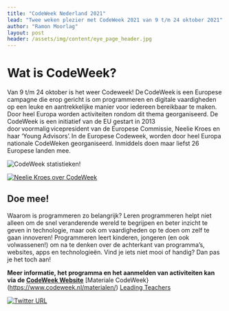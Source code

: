 ```yaml
---
title: "CodeWeek Nederland 2021"
lead: "Twee weken plezier met CodeWeek 2021 van 9 t/m 24 oktober 2021"
author: "Ramon Moorlag"
layout: post
header: /assets/img/content/eye_page_header.jpg
---
```

# Wat is CodeWeek?
Van 9 t/m 24 oktober is het weer Codeweek! De CodeWeek is een Europese campagne die erop gericht is om programmeren en digitale vaardigheden op een leuke en aantrekkelijke manier voor iedereen bereikbaar te maken. Door heel Europa worden activiteiten rondom dit thema georganiseerd. De CodeWeek is een initiatief van de EU gestart in 2013 door voormalig vicepresident van de Europese Commissie, Neelie Kroes en haar ‘Young Advisors’. In de Europese Codeweek, worden door heel Europa nationale CodeWeken georganiseerd. Inmiddels doen maar liefst 26 Europese landen mee. 

![CodeWeek statistieken!](https://codeweek.eu/img/participation-2020.gif "CodeWeek 2020")


[![Neelie Kroes over CodeWeek](http://img.youtube.com/vi/LOCyoRejkLo/0.jpg)](http://www.youtube.com/watch?v=LOCyoRejkLo)

## Doe mee!
Waarom is programmeren zo belangrijk? Leren programmeren helpt niet alleen om de snel veranderende wereld te begrijpen en beter inzicht te geven in technologie, maar ook om vaardigheden op te doen om zelf te gaan innoveren! Programmeren leert kinderen, jongeren (en ook volwassenen!) om na te denken over de achterkant van programma’s, websites, apps en technologieën. Vind je iets niet mooi of handig? Dan pas je het toch aan!

**Meer informatie, het programma en het aanmelden van activiteiten kan via de [CodeWeek Website](https://www.codeweek.nl)**
[Materiale CodeWeek}(https://www.codeweek.nl/materialen/)
[Leading Teachers](https://www.codeweek.nl/leading-teachers/)

[![Twitter URL](https://img.shields.io/twitter/url/https/twitter.com/CodeWeekNL.svg?style=social&label=Follow%20%40CodeWeekNL)](https://twitter.com/CodeWeekNL)
